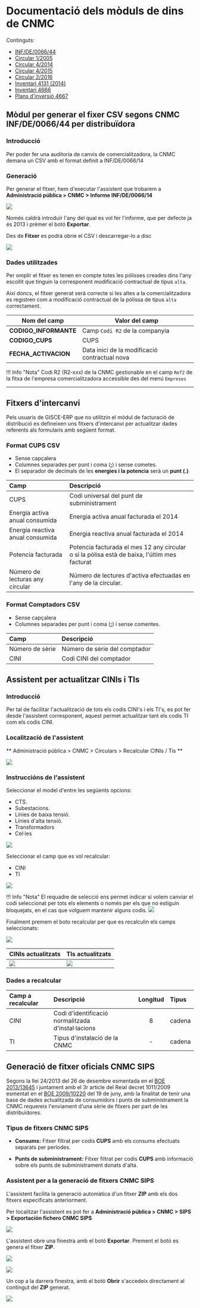 # Documentació dels mòduls de dins de CNMC

Continguts:

* [INF/DE/0066/44](#modul-per-generar-el-fixer-csv-segons-cnmc-infde006644-per-distribuidora)
* [Circular 1/2005](resoluciones/circular_1-2005.md#circular-12005)
* [Circular 4/2014](resoluciones/circular_4-2014.md#circular-42014)
* [Circular 4/2015](resoluciones/circular_4-2015.md#circular-42015)
* [Circular 2/2016](resoluciones/circular_2-2016.md#generacio-de-informes-sobre-reclamacions-de-consumidors)
* [Inventari 4131 (2014)](resoluciones/4131.md)
* [Inventari 4666](resoluciones/4666.md#inventari-4666)
* [Plans d'inversió 4667](resoluciones/4667.md)


## Mòdul per generar el fixer CSV segons CNMC INF/DE/0066/44 per distribuïdora

### Introducció

Per poder fer una auditoria de canvis de comercialitzadora, la CNMC demana un
CSV amb el format definit a INF/DE/0066/14

### Generació

Per generar el fitxer, hem d'executar l'assistent que trobarem a
**Administració pública > CNMC > Informe INF/DE/0066/14**

![](../_static/cnmc/inf_de_0066_14/menu.png)

Només caldrà introduïr l'any del qual es vol fer l'informe, que per defecte ja
és 2013 i prèmer el botó **Exportar**.

Des de **Fitxer** es podrà obrie el CSV i descarregar-lo a disc

![](../_static/cnmc/inf_de_0066_14/assistent.png)

### Dades utilitzades

Per omplir el fitxer es tenen en compte totes les pólisses creades dins l'any
escollit que tinguin la corresponent modificació contractual de tipus `alta`.

Així doncs, el fitxer generat serà correcte si les altes a la comercialitzadora
es registren com a modificació contractual de la pòlissa de tipus `alta`
correctament.

| Nom del camp               | Valor del camp                                 |
|----------------------------|------------------------------------------------|
| **CODIGO_INFORMANTE**      | Camp `Codi R2` de la companyia                 |
| **CODIGO_CUPS**            | CUPS                                           |
| **FECHA_ACTIVACION**       | Data inici de la modificació contractual nova  |


!!! Info "Nota"
    Codi R2 (R2-xxx) de la CNMC gestionable en el camp `Ref2` de la fitxa de
    l'empresa comercialitzadora accessible des del menú `Empreses`

--------------------------------------------------------------------------------

## Fitxers d'intercanvi

Pels usuaris de GISCE-ERP que no utilitzin el mòdul de facturació de distribució
es defineixen uns fitxers d'intercanvi per actualitzar dades referents als
formularis amb següent format.

### Format CUPS CSV

* Sense capçalera
* Columnes separades per punt i coma (**;**) i sense cometes.
* El separador de decimals de les **energies i la potencia** serà un
 **punt (.)**

Camp                             | Descripció
:--------------------------------|:----------------------------------------------
CUPS                             | Codi universal del punt de subministrament
Energia activa anual consumida   | Energia activa anual facturada el 2014
Energia reactiva anual consumida | Energia reactiva anual facturada el 2014
Potencia facturada               | Potencia facturada el mes 12 any circular o si la pòlisa està de baixa, l'últim mes facturat
Número de lecturas any circular  | Número de lectures d'activa efectuadas en l'any de la circular.

### Format Comptadors CSV

* Sense capçalera
* Columnes separades per punt i coma (**;**) i sense comentes.


Camp            | Descripció
:---------------|:----------------------------------------------
Número de sèrie | Número de sèrie del comptador
CINI            | Codi CINI del comptador

## Assistent per actualitzar CINIs i TIs

### Introducció

Per tal de facilitar l'actualització de tots els codis CINI's i els TI's, es pot fer
desde l'assistent corresponent, aquest permet actualitzar tant els codis TI com
els codis CINI.

### Localització de l'assistent

** Administració pública > CNMC > Circulars > Recalcular CINIs / Tis **

![](../_static/cnmc/as_cinis/localitzacio_assistent.png)


### Instruccións de l'assistent

Seleccionar el model d'entre les següents opcions:

  * CTS.
  * Subestacions.
  * Línies de baixa tensió.
  * Línies d'alta tensió.
  * Transformadors
  * Cel·les

![](../_static/cnmc/as_cinis/models.png)

Seleccionar el camp que es vol recalcular:

  * CINI
  * TI

![](../_static/cnmc/as_cinis/camp.png)

!!! Info "Nota"
    El requadre de selecció ens permet indicar si volem canviar el codi
    seleccionat per tots els elements o només per els que no estiguin
    bloquejats, en el cas que volguem mantenir alguns codis.
    ![](../_static/cnmc/as_cinis/check.png)

Finalment premem el boto recalcular per que es recalculin els camps
seleccionats:  

![](../_static/cnmc/as_cinis/rect.png)

CINIs actualitzats                                |TIs actualitzats
:-------------------------------------------------|:-----------------------------------------------
![](../_static/cnmc/as_cinis/actualitzat_cini.png)|![](../_static/cnmc/as_cinis/actualitzat_ti.png)

### Dades a recalcular

Camp a recalcular| Descripció                                        | Longitud| Tipus
:----------------|:--------------------------------------------------|:-------:|:------
CINI             | Codi d'identificació normalitzada d'instal·lacions|   8     | cadena
TI               | Tipus d'instalació de la CNMC                     |   -     | cadena


## Generació de fitxer oficials CNMC SIPS

Segons la llei 24/2013 del 26 de desembre esmentada en el [BOE 2013/13645](https://www.boe.es/boe/dias/2013/12/27/pdfs/BOE-A-2013-13645.pdf) i juntament amb el 3r article del Reial decret 1011/2009
esmentat en el [BOE 2009/10220](https://www.boe.es/boe/dias/2009/06/20/pdfs/BOE-A-2009-10220.pdf) del 19 de juny, amb la finalitat de tenir una base de
dades actualitzada de consumidors i punts de subministrament la CNMC requereix
l'enviament d'una sèrie de fitxers per part de les distribuïdores.

### Tipus de fitxers CNMC SIPS

- **Consums:** Fitxer filtrat per codis **CUPS** amb els consums efectuats
separats per períodes.

- **Punts de subministrament:** Fitxer filtrat per codis **CUPS** amb informació
sobre els punts de subministrament donats d'alta.

### Assistent per a la generació de fitxers CNMC SIPS

L'assistent facilita la generació automàtica d'un fitxer **ZIP** amb els dos
fitxers especificats anteriorment.

Per localitzar l'assistent es pot fer a
**Administració pública > CNMC > SIPS > Exportación fichero CNMC SIPS**

![](../_static/cnmc/sips_1.png)

L'assistent obre una finestra amb el botó **Exportar**. Prement el botó es genera el fitxer **ZIP**.

![](../_static/cnmc/sips_2.png)

![](../_static/cnmc/sips_3.png)

Un cop a la darrera finestra, amb el botó **Obrir** s'accedeix directament al contingut del **ZIP** generat.

![](../_static/cnmc/sips_4.png)
